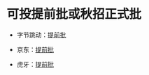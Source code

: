 # 可投提前批或秋招正式批

- 字节跳动：[提前批](https://job.bytedance.com/campus/position?keywords=&category=&location=&project=6831865446858508551&type=2&job_hot_flag=&current=1&limit=10)

- 京东：[提前批](http://campus.jd.com/web/job/job_index?t=6&dicCode=04)
- 虎牙：[提前批](http://hr.huya.com/campus_apply/huya/4112#/jobs?department=[203024]&zhineng=15181&_k=boj8a0)

